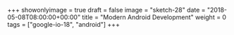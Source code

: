 +++
showonlyimage = true
draft = false
image = "sketch-28"
date = "2018-05-08T08:00:00+00:00"
title = "Modern Android Development"
weight = 0
tags = ["google-io-18", "android"]
+++

